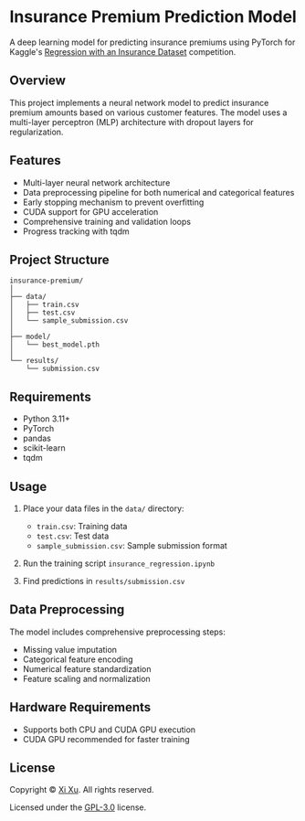 # Insurance Premium Prediction Model

A deep learning model for predicting insurance premiums using PyTorch for Kaggle's [Regression with an Insurance Dataset](https://www.kaggle.com/competitions/playground-series-s4e12) competition.

## Overview

This project implements a neural network model to predict insurance premium amounts based on various customer features. The model uses a multi-layer perceptron (MLP) architecture with dropout layers for regularization.

## Features

- Multi-layer neural network architecture
- Data preprocessing pipeline for both numerical and categorical features
- Early stopping mechanism to prevent overfitting
- CUDA support for GPU acceleration
- Comprehensive training and validation loops
- Progress tracking with tqdm

## Project Structure

```plaintext
insurance-premium/
│
├── data/
│   ├── train.csv
│   ├── test.csv
│   └── sample_submission.csv
│
├── model/
│   └── best_model.pth
│
└── results/
    └── submission.csv
```

## Requirements

- Python 3.11+
- PyTorch
- pandas
- scikit-learn
- tqdm

## Usage

1. Place your data files in the `data/` directory:
   - `train.csv`: Training data
   - `test.csv`: Test data
   - `sample_submission.csv`: Sample submission format

2. Run the training script `insurance_regression.ipynb`

3. Find predictions in `results/submission.csv`

## Data Preprocessing

The model includes comprehensive preprocessing steps:

- Missing value imputation
- Categorical feature encoding
- Numerical feature standardization
- Feature scaling and normalization

## Hardware Requirements

- Supports both CPU and CUDA GPU execution
- CUDA GPU recommended for faster training

## License

Copyright &copy; [Xi Xu](https://xi-xu.me). All rights reserved.

Licensed under the [GPL-3.0](LICENSE) license.  
